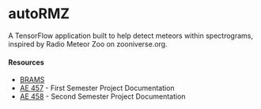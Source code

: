 # autoRMZ
A TensorFlow application built to help detect meteors within spectrograms, inspired by Radio Meteor Zoo on zooniverse.org.

#### Resources
* [BRAMS](http://brams.aeronomie.be/)
* [AE 457](https://github.com/ajchili/coursework/tree/master/ae_457) - First Semester Project Documentation
* [AE 458](https://github.com/ajchili/coursework/tree/master/ae_458) - Second Semester Project Documentation
